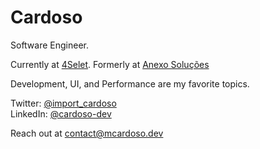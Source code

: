 # Cardoso

Software Engineer.

Currently at [4Selet](https://4selet.com.br/). Formerly at [Anexo Soluções](https://www.anexosolucoes.com.br/)

Development, UI, and Performance are my favorite topics.

Twitter: [@import_cardoso](https://twitter.com/import_cardoso)  
LinkedIn: [@cardoso-dev](https://www.linkedin.com/in/cardoso-dev/)

Reach out at [contact@mcardoso.dev](mailto:contact@mcardoso.dev) 
